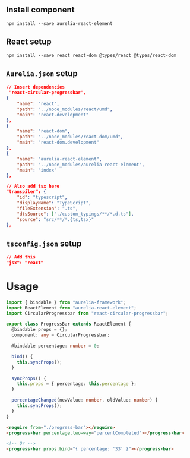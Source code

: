 ## Install component

`npm install --save aurelia-react-element`

## React setup

`npm install --save react react-dom @types/react @types/react-dom`

## `Aurelia.json` setup

```json
// Insert dependencies
 "react-circular-progressbar",
{
    "name": "react",
    "path": "../node_modules/react/umd",
    "main": "react.development"
},
{
    "name": "react-dom",
    "path": "../node_modules/react-dom/umd",
    "main": "react-dom.development"
},
{
    "name": "aurelia-react-element",
    "path": "../node_modules/aurelia-react-element",
    "main": "index"
},

// Also add tsx here
"transpiler": {
    "id": "typescript",
    "displayName": "TypeScript",
    "fileExtension": ".ts",
    "dtsSource": ["./custom_typings/**/*.d.ts"],
    "source": "src/**/*.{ts,tsx}"
},
```

## `tsconfig.json` setup

```json
// Add this
"jsx": "react"
```

# Usage

```ts
import { bindable } from "aurelia-framework";
import ReactElement from "aurelia-react-element";
import CircularProgressbar from "react-circular-progressbar";

export class ProgressBar extends ReactElement {
  @bindable props = {};
  component: any = CircularProgressbar;

  @bindable percentage: number = 0;

  bind() {
    this.syncProps();
  }

  syncProps() {
    this.props = { percentage: this.percentage };
  }

  percentageChanged(newValue: number, oldValue: number) {
    this.syncProps();
  }
}
```

```html
<require from="./progress-bar"></require>
<progress-bar percentage.two-way="percentCompleted"></progress-bar>

<!-- Or -->
<progress-bar props.bind="{ percentage: '33' }"></progress-bar>
```
